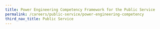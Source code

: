 ```yaml
---
title: Power Engineering Competency Framework for the Public Service
permalink: /careers/public-service/power-engineering-competency
third_nav_title: Public Service
---
```


